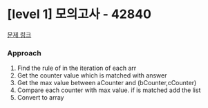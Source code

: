 # [level 1] 모의고사 - 42840 

[문제 링크](https://school.programmers.co.kr/learn/courses/30/lessons/42840) 

### Approach
1. Find the rule of in the iteration of each arr
2. Get the counter value which is matched with answer
3. Get the max value between aCounter and (bCounter,cCounter)
4. Compare each counter with max value. if is matched add the list
5. Convert to array
